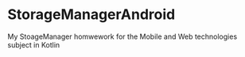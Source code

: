 # StorageManagerAndroid
My StoageManager homwework for the Mobile and Web technologies subject in Kotlin
